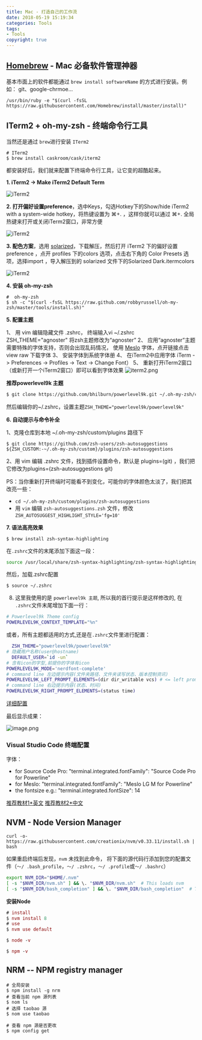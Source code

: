 ```yaml
---
title: Mac - 打造自己的工作流
date: 2018-05-19 15:19:34
categories: Tools
tags:
- Tools
copyright: true
---
```


##  [Homebrew](https://brew.sh/) - Mac 必备软件管理神器

基本市面上的软件都能通过 `brew install softwareName` 的方式进行安装。例如： git、google-chrmoe...

```Mac
/usr/bin/ruby -e "$(curl -fsSL https://raw.githubusercontent.com/Homebrew/install/master/install)"
```

## ITerm2 + oh-my-zsh - 终端命令行工具

当然还是通过 `brew`进行安装 `ITerm2`
``` Mac
# ITerm2
$ brew install caskroom/cask/iterm2
```
都安装好后，我们就来配置下终端命令行工具，让它变的超酷起来。

**1.  iTerm2 -> Make iTerm2 Default Term**

![iTerm2](https://user-gold-cdn.xitu.io/2018/5/15/16361fbf81347049)

**2. 打开偏好设置preference**，选中Keys，勾选Hotkey下的Show/hide iTerm2 with a system-wide hotkey，将热键设置为 ⌘+. ，这样你就可以通过 ⌘+. 全局热键来打开或关闭iTerm2窗口，非常方便

![iTerm2](https://user-gold-cdn.xitu.io/2018/5/15/16361fbf81450c04?w=954&h=507&f=png&s=120974)

**3.  配色方案**，选用 [solarized](http://ethanschoonover.com/solarized)，下载解压，然后打开 iTerm2 下的偏好设置 preference ，点开 profiles 下的colors 选项，点击右下角的 Color Presets 选项，选择import ，导入解压到的 solarized 文件下的Solarized Dark.itermcolors

![iTerm2](https://user-gold-cdn.xitu.io/2018/5/15/16361fbf8116b8eb?w=914&h=434&f=png&s=76411)

**4. 安装 oh-my-zsh**

```Mac
#  oh-my-zsh
$ sh -c "$(curl -fsSL https://raw.github.com/robbyrussell/oh-my-zsh/master/tools/install.sh)"
```

**5. 配置主题**

   1、 用 vim 编辑隐藏文件 .zshrc， 终端输入vi ~/.zshrc
ZSH_THEME="agnoster" 将zsh主题修改为“agnoster”
   2、  应用“agnoster”主题需要特殊的字体支持，否则会出现乱码情况，
    使用 [Meslo](https://github.com/powerline/fonts/blob/master/Meslo%20Slashed/Meslo%20LG%20M%20Regular%20for%20Powerline.ttf) 字体，点开链接点击 view raw 下载字体
   3、 安装字体到系统字体册
   4、  在iTerm2中应用字体 iTerm -> Preferences -> Profiles -> Text -> Change Font）
   5、 重新打开iTerm2窗口（或新打开一个iTerm2窗口）即可以看到字体效果
       ![iterm2.png](https://user-gold-cdn.xitu.io/2018/5/15/16361fbf8123afc5?w=916&h=451&f=png&s=83780)



**推荐powerlevel9k 主题**

```sh
$ git clone https://github.com/bhilburn/powerlevel9k.git ~/.oh-my-zsh/custom/themes/powerlevel9k
```
然后编辑你的~/.zshrc，设置主题`ZSH_THEME="powerlevel9k/powerlevel9k"`

**6. 自动提示与命令补全**

   1、克隆仓库到本地 ~/.oh-my-zsh/custom/plugins 路径下

   ```
$ git clone https://github.com/zsh-users/zsh-autosuggestions  ${ZSH_CUSTOM:-~/.oh-my-zsh/custom}/plugins/zsh-autosuggestions
   ```

  2、用 vim 编辑 .zshrc 文件，找到插件设置命令，默认是 plugins=(git) ，我们把它修改为plugins=(zsh-autosuggestions git)

PS：当你重新打开终端时可能看不到变化，可能你的字体颜色太淡了，我们把其改亮一些：
  * `cd ~/.oh-my-zsh/custom/plugins/zsh-autosuggestions`
  * 用 `vim` 编辑 `zsh-autosuggestions.zsh` 文件，修改`ZSH_AUTOSUGGEST_HIGHLIGHT_STYLE='fg=10'`

**7. 语法高亮效果**

```Mac
$ brew install zsh-syntax-highlighting
```
在`.zshrc`文件的末尾添加下面这一段：

```zsh
source /usr/local/share/zsh-syntax-highlighting/zsh-syntax-highlighting.zsh
```

然后，加载.zshrc配置

```Mac
$ source ~/.zshrc
```

8. 这里我使用的是 `powerlevel9k 主题`, 所以我的首行提示是这样修改的, 在 `.zshrc`文件末尾增加下面一行：

```zsh
# Powerlevel9k Theme config
POWERLEVEL9K_CONTEXT_TEMPLATE="%n"
```

或者，所有主题都适用的方式,还是在`.zshrc`文件里进行配置：

```zsh
  ZSH_THEME="powerlevel9k/powerlevel9k"
# 隐藏用户名称(user@hostname)
  DEFAULT_USER=`id -un`
# 含有icon的字型,前提你的字体有icon
POWERLEVEL9K_MODE='nerdfont-complete'
# command line 左边提示内容(文件夹路径、文件夹读写状态、版本控制资讯)
POWERLEVEL9K_LEFT_PROMPT_ELEMENTS=(dir dir_writable vcs) # <= left prompt 设了 "dir"
# command line 右边提示内容(状态、时间)
POWERLEVEL9K_RIGHT_PROMPT_ELEMENTS=(status time)
```
[详细配置](https://github.com/bhilburn/powerlevel9k)

最后显示成果：

![image.png](https://user-gold-cdn.xitu.io/2018/5/15/16361fbf812fb15a?w=1240&h=689&f=png&s=114199)


### Visual Studio Code 终端配置

字体：

* for Source Code Pro: "terminal.integrated.fontFamily": "Source Code Pro for Powerline"
* for Meslo: "terminal.integrated.fontFamily": "Meslo LG M for Powerline"
* the fontsize e.g.: "terminal.integrated.fontSize": 14

[推荐教材1*英文](https://gist.github.com/kevin-smets/8568070)
[推荐教材2*中文](https://medium.com/statementdog-engineering/prettify-your-zsh-command-line-prompt-3ca2acc967f)

## NVM - Node Version Manager

  ```curl
curl -o- https://raw.githubusercontent.com/creationix/nvm/v0.33.11/install.sh | bash
```

如果重启终端后发现，`nvm` 未找到此命令， 将下面的源代码行添加到您的配置文件（`〜/ .bash_profile`，`〜/ .zshrc`，`〜/ .profile`或`〜/ .bashrc`）

```zsh
export NVM_DIR="$HOME/.nvm"
[ -s "$NVM_DIR/nvm.sh" ] && \. "$NVM_DIR/nvm.sh"  # This loads nvm
[ -s "$NVM_DIR/bash_completion" ] && \. "$NVM_DIR/bash_completion"  # This loads nvm bash_completion
```

**安装Node**

```mac
# install
$ nvm install 8
# use
$ nvm use default

$ node -v

$ npm -v
```

## NRM -- NPM registry manager

```nom
# 全局安装
$ npm install -g nrm
# 查看当前 npm 源列表
$ nom ls
# 选择 taobao 源
$ nom use taobao

# 查看 npm 源是否更改
$ npm config get
```
